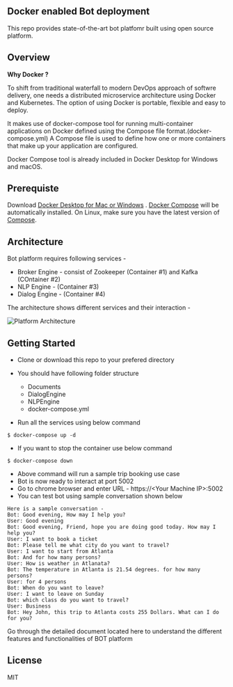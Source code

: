 ## Docker enabled Bot deployment

This repo provides state-of-the-art bot platfomr built using open source platform.

Overview
--------

<b>Why Docker ?</b>

To shift from traditional waterfall to  modern DevOps approach of softwre delivery, one needs a distributed microservice architecture using Docker and Kubernetes.
The option of using Docker is portable, flexible and easy to deploy.

It makes use of docker-compose tool for running multi-container applications on Docker defined using the Compose file format.(docker-compose.yml)
A Compose file is used to define how one or more containers that make up your application are configured.

Docker Compose tool is already included in Docker Desktop for Windows and macOS.

Prerequiste
-----------

Download [Docker Desktop for Mac or Windows](https://store.docker.com/editions/community/docker-ce-desktop-windows) . [Docker Compose](https://docs.docker.com/compose) will be automatically installed. On Linux, make sure you have the latest version of [Compose](https://docs.docker.com/compose/install/).

Architecture
------------
Bot platform requires following services -  
    
- Broker Engine - consist of Zookeeper (Container #1) and Kafka (COntainer #2)
- NLP Engine - (Container #3)
- Dialog Engine - (Container #4)

The architecture shows different services and their interaction -

<img src="https://github.com/hmi-digital/bot_platform/blob/master/bot_platform/Documents/architecture.png" alt="Platform Architecture"/>

Getting Started
---------------

+ Clone or download this repo to your prefered directory
+ You should have following folder structure

    - Documents
    - DialogEngine
    - NLPEngine
    - docker-compose.yml

+ Run all the services using below command

```
$ docker-compose up -d
```

+ If you want to stop the container use below command

```
$ docker-compose down
```

+ Above command will run a sample trip booking use case
+ Bot is now ready to interact at port 5002 
+ Go to chrome browser and enter URL - https://\<Your Machine IP\>:5002
+ You can test bot using sample conversation shown below

```
Here is a sample conversation - 
Bot: Good evening, How may I help you?
User: Good evening
Bot: Good evening, Friend, hope you are doing good today. How may I help you?
User: I want to book a ticket
Bot: Please tell me what city do you want to travel?
User: I want to start from Atlanta
Bot: And for how many persons?
User: How is weather in Atlanata?
Bot: The temperature in Atlanta is 21.54 degrees. for how many persons?
User: for 4 persons
Bot: When do you want to leave?
User: I want to leave on Sunday
Bot: which class do you want to travel?
User: Business
Bot: Hey John, this trip to Atlanta costs 255 Dollars. What can I do for you?
```

Go through the detailed document located here to understand the different features and functionalities of BOT platform

License
-------

MIT
